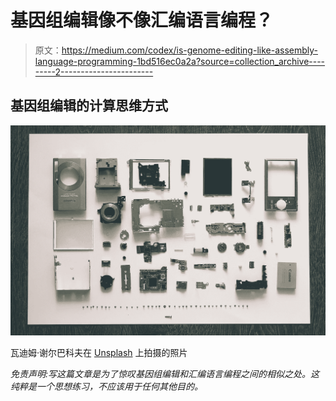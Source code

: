 # 基因组编辑像不像汇编语言编程？

> 原文：<https://medium.com/codex/is-genome-editing-like-assembly-language-programming-1bd516ec0a2a?source=collection_archive---------2----------------------->

## 基因组编辑的计算思维方式

![](img/a2d353dff1f76035aebe444f94fe4031.png)

瓦迪姆·谢尔巴科夫在 [Unsplash](https://unsplash.com?utm_source=medium&utm_medium=referral) 上拍摄的照片

*免责声明:写这篇文章是为了惊叹基因组编辑和汇编语言编程之间的相似之处。这纯粹是一个思想练习，不应该用于任何其他目的。*